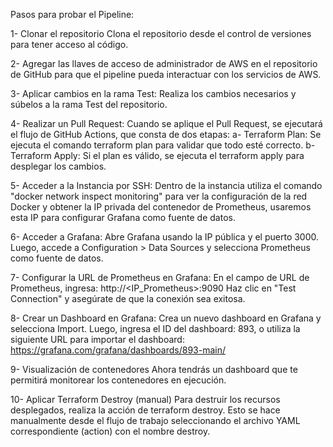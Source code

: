 Pasos para probar el Pipeline:

1- Clonar el repositorio
Clona el repositorio desde el control de versiones para tener acceso al código.

2- Agregar las llaves de acceso de administrador de AWS en el repositorio de GitHub
para que el pipeline pueda interactuar con los servicios de AWS.

3- Aplicar cambios en la rama Test: Realiza los cambios necesarios y súbelos a la rama Test del repositorio.

4- Realizar un Pull Request: Cuando se aplique el Pull Request, se ejecutará el flujo de GitHub Actions, que consta de dos etapas:
a- Terraform Plan: Se ejecuta el comando terraform plan para validar que todo esté correcto.
b- Terraform Apply: Si el plan es válido, se ejecuta el terraform apply para desplegar los cambios.

5- Acceder a la Instancia por SSH: Dentro de la instancia utiliza el comando "docker network inspect monitoring" para ver la configuración de la red Docker y obtener la IP privada del contenedor de Prometheus, usaremos esta IP para configurar Grafana como fuente de datos.

6- Acceder a Grafana: Abre Grafana usando la IP pública y el puerto 3000. Luego, accede a Configuration > Data Sources y selecciona Prometheus como fuente de datos.

7- Configurar la URL de Prometheus en Grafana: En el campo de URL de Prometheus, ingresa:
http://<IP_Prometheus>:9090
Haz clic en "Test Connection" y asegúrate de que la conexión sea exitosa.

8- Crear un Dashboard en Grafana: Crea un nuevo dashboard en Grafana y selecciona Import. Luego, ingresa el ID del dashboard: 893, o utiliza la siguiente URL para importar el dashboard:
https://grafana.com/grafana/dashboards/893-main/

9- Visualización de contenedores
Ahora tendrás un dashboard que te permitirá monitorear los contenedores en ejecución.


10- Aplicar Terraform Destroy (manual)
Para destruir los recursos desplegados, realiza la acción de terraform destroy. Esto se hace manualmente desde el flujo de trabajo seleccionando el archivo YAML correspondiente (action) con el nombre destroy. 